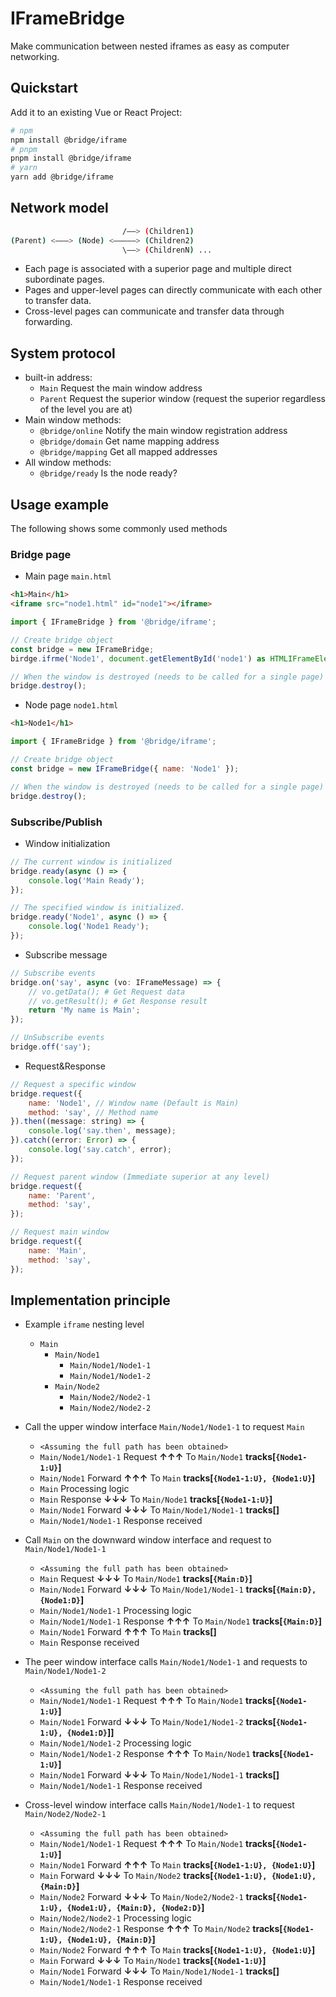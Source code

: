 # IFrameBridge

Make communication between nested iframes as easy as computer networking.

## Quickstart

Add it to an existing Vue or React Project:

```bash
# npm
npm install @bridge/iframe
# pnpm
pnpm install @bridge/iframe
# yarn
yarn add @bridge/iframe
```

## Network model

```bash
                         /——> (Children1)
(Parent) <———> (Node) <—————> (Children2)
                         \——> (ChildrenN) ...
```

- Each page is associated with a superior page and multiple direct subordinate pages.
- Pages and upper-level pages can directly communicate with each other to transfer data.
- Cross-level pages can communicate and transfer data through forwarding.

## System protocol

- built-in address:
    - `Main` Request the main window address
    - `Parent` Request the superior window (request the superior regardless of the level you are at)
- Main window methods:
    - `@bridge/online` Notify the main window registration address
    - `@bridge/domain` Get name mapping address
    - `@bridge/mapping` Get all mapped addresses
- All window methods:
    - `@bridge/ready` Is the node ready?

## Usage example

The following shows some commonly used methods

### Bridge page

- Main page `main.html`

```html
<h1>Main</h1>
<iframe src="node1.html" id="node1"></iframe>
```

```javascript
import { IFrameBridge } from '@bridge/iframe';

// Create bridge object
const bridge = new IFrameBridge;
birdge.ifrme('Node1', document.getElementById('node1') as HTMLIFrameElement);

// When the window is destroyed (needs to be called for a single page)
bridge.destroy();
```

- Node page `node1.html`

```html
<h1>Node1</h1>
```

```javascript
import { IFrameBridge } from '@bridge/iframe';

// Create bridge object
const bridge = new IFrameBridge({ name: 'Node1' });

// When the window is destroyed (needs to be called for a single page)
bridge.destroy();
```

### Subscribe/Publish

- Window initialization

```javascript
// The current window is initialized
bridge.ready(async () => {
    console.log('Main Ready');
});

// The specified window is initialized.
bridge.ready('Node1', async () => {
    console.log('Node1 Ready');
});
```

- Subscribe message

```javascript
// Subscribe events
bridge.on('say', async (vo: IFrameMessage) => {
    // vo.getData(); # Get Request data
    // vo.getResult(); # Get Response result
    return 'My name is Main';
});

// UnSubscribe events
bridge.off('say');
```

- Request&Response

```javascript
// Request a specific window
bridge.request({
    name: 'Node1', // Window name (Default is Main)
    method: 'say', // Method name
}).then((message: string) => {
    console.log('say.then', message);
}).catch((error: Error) => {
    console.log('say.catch', error);
});

// Request parent window (Immediate superior at any level)
bridge.request({
    name: 'Parent',
    method: 'say',
});

// Request main window
bridge.request({
    name: 'Main',
    method: 'say',
});
```

## Implementation principle

- Example `iframe` nesting level
    - `Main`
        - `Main/Node1`
            - `Main/Node1/Node1-1`
            - `Main/Node1/Node1-2`
        - `Main/Node2`
            - `Main/Node2/Node2-1`
            - `Main/Node2/Node2-2`

- Call the upper window interface `Main/Node1/Node1-1` to request `Main`
    - `<Assuming the full path has been obtained>`
    - `Main/Node1/Node1-1` Request **↑↑↑** To `Main/Node1`
        **tracks[`{Node1-1:U}`]**
    - `Main/Node1` Forward **↑↑↑** To `Main`
        **tracks[`{Node1-1:U}, {Node1:U}`]**
    - `Main` Processing logic
    - `Main` Response **↓↓↓** To `Main/Node1`
        **tracks[`{Node1-1:U}`]**
    - `Main/Node1` Forward **↓↓↓** To `Main/Node1/Node1-1`
        **tracks[]**
    - `Main/Node1/Node1-1` Response received

- Call `Main` on the downward window interface and request to `Main/Node1/Node1-1`
    - `<Assuming the full path has been obtained>`
    - `Main` Request **↓↓↓** To `Main/Node1`
        **tracks[`{Main:D}`]**
    - `Main/Node1` Forward **↓↓↓** To `Main/Node1/Node1-1`
        **tracks[`{Main:D}, {Node1:D}`]**
    - `Main/Node1/Node1-1` Processing logic
    - `Main/Node1/Node1-1` Response **↑↑↑** To `Main/Node1`
        **tracks[`{Main:D}`]**
    - `Main/Node1` Forward **↑↑↑** To `Main`
        **tracks[]**
    - `Main` Response received

- The peer window interface calls `Main/Node1/Node1-1` and requests to `Main/Node1/Node1-2`
    - `<Assuming the full path has been obtained>`
    - `Main/Node1/Node1-1` Request **↑↑↑** To `Main/Node1`
        **tracks[`{Node1-1:U}`]**
    - `Main/Node1` Forward **↓↓↓** To `Main/Node1/Node1-2`
        **tracks[`{Node1-1:U}, {Node1:D}`]]**
    - `Main/Node1/Node1-2` Processing logic
    - `Main/Node1/Node1-2` Response **↑↑↑** To `Main/Node1`
        **tracks[`{Node1-1:U}`]**
    - `Main/Node1` Forward **↓↓↓** To `Main/Node1/Node1-1`
        **tracks[]**
    - `Main/Node1/Node1-1` Response received

- Cross-level window interface calls `Main/Node1/Node1-1` to request `Main/Node2/Node2-1`
    - `<Assuming the full path has been obtained>`
    - `Main/Node1/Node1-1` Request **↑↑↑** To `Main/Node1`
        **tracks[`{Node1-1:U}`]**
    - `Main/Node1` Forward **↑↑↑** To `Main`
        **tracks[`{Node1-1:U}, {Node1:U}`]**
    - `Main` Forward **↓↓↓** To `Main/Node2`
        **tracks[`{Node1-1:U}, {Node1:U}, {Main:D}`]**
    - `Main/Node2` Forward **↓↓↓** To `Main/Node2/Node2-1`
        **tracks[`{Node1-1:U}, {Node1:U}, {Main:D}, {Node2:D}`]**
    - `Main/Node2/Node2-1` Processing logic
    - `Main/Node2/Node2-1` Response **↑↑↑** To `Main/Node2`
        **tracks[`{Node1-1:U}, {Node1:U}, {Main:D}`]**
    - `Main/Node2` Forward **↑↑↑** To `Main`
        **tracks[`{Node1-1:U}, {Node1:U}`]**
    - `Main` Forward **↓↓↓** To `Main/Node1`
        **tracks[`{Node1-1:U}`]**
    - `Main/Node1` Forward **↓↓↓** To `Main/Node1/Node1-1`
        **tracks[]**
    - `Main/Node1/Node1-1` Response received
